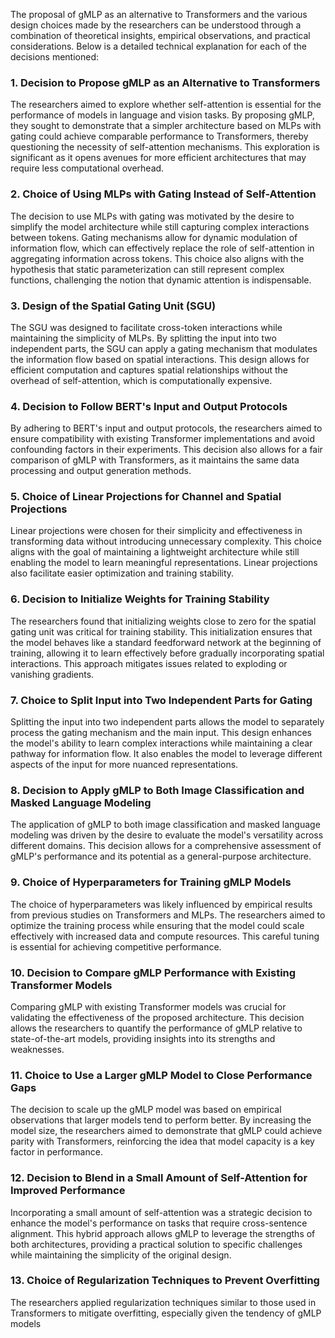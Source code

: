 The proposal of gMLP as an alternative to Transformers and the various design choices made by the researchers can be understood through a combination of theoretical insights, empirical observations, and practical considerations. Below is a detailed technical explanation for each of the decisions mentioned:

### 1. Decision to Propose gMLP as an Alternative to Transformers
The researchers aimed to explore whether self-attention is essential for the performance of models in language and vision tasks. By proposing gMLP, they sought to demonstrate that a simpler architecture based on MLPs with gating could achieve comparable performance to Transformers, thereby questioning the necessity of self-attention mechanisms. This exploration is significant as it opens avenues for more efficient architectures that may require less computational overhead.

### 2. Choice of Using MLPs with Gating Instead of Self-Attention
The decision to use MLPs with gating was motivated by the desire to simplify the model architecture while still capturing complex interactions between tokens. Gating mechanisms allow for dynamic modulation of information flow, which can effectively replace the role of self-attention in aggregating information across tokens. This choice also aligns with the hypothesis that static parameterization can still represent complex functions, challenging the notion that dynamic attention is indispensable.

### 3. Design of the Spatial Gating Unit (SGU)
The SGU was designed to facilitate cross-token interactions while maintaining the simplicity of MLPs. By splitting the input into two independent parts, the SGU can apply a gating mechanism that modulates the information flow based on spatial interactions. This design allows for efficient computation and captures spatial relationships without the overhead of self-attention, which is computationally expensive.

### 4. Decision to Follow BERT's Input and Output Protocols
By adhering to BERT's input and output protocols, the researchers aimed to ensure compatibility with existing Transformer implementations and avoid confounding factors in their experiments. This decision also allows for a fair comparison of gMLP with Transformers, as it maintains the same data processing and output generation methods.

### 5. Choice of Linear Projections for Channel and Spatial Projections
Linear projections were chosen for their simplicity and effectiveness in transforming data without introducing unnecessary complexity. This choice aligns with the goal of maintaining a lightweight architecture while still enabling the model to learn meaningful representations. Linear projections also facilitate easier optimization and training stability.

### 6. Decision to Initialize Weights for Training Stability
The researchers found that initializing weights close to zero for the spatial gating unit was critical for training stability. This initialization ensures that the model behaves like a standard feedforward network at the beginning of training, allowing it to learn effectively before gradually incorporating spatial interactions. This approach mitigates issues related to exploding or vanishing gradients.

### 7. Choice to Split Input into Two Independent Parts for Gating
Splitting the input into two independent parts allows the model to separately process the gating mechanism and the main input. This design enhances the model's ability to learn complex interactions while maintaining a clear pathway for information flow. It also enables the model to leverage different aspects of the input for more nuanced representations.

### 8. Decision to Apply gMLP to Both Image Classification and Masked Language Modeling
The application of gMLP to both image classification and masked language modeling was driven by the desire to evaluate the model's versatility across different domains. This decision allows for a comprehensive assessment of gMLP's performance and its potential as a general-purpose architecture.

### 9. Choice of Hyperparameters for Training gMLP Models
The choice of hyperparameters was likely influenced by empirical results from previous studies on Transformers and MLPs. The researchers aimed to optimize the training process while ensuring that the model could scale effectively with increased data and compute resources. This careful tuning is essential for achieving competitive performance.

### 10. Decision to Compare gMLP Performance with Existing Transformer Models
Comparing gMLP with existing Transformer models was crucial for validating the effectiveness of the proposed architecture. This decision allows the researchers to quantify the performance of gMLP relative to state-of-the-art models, providing insights into its strengths and weaknesses.

### 11. Choice to Use a Larger gMLP Model to Close Performance Gaps
The decision to scale up the gMLP model was based on empirical observations that larger models tend to perform better. By increasing the model size, the researchers aimed to demonstrate that gMLP could achieve parity with Transformers, reinforcing the idea that model capacity is a key factor in performance.

### 12. Decision to Blend in a Small Amount of Self-Attention for Improved Performance
Incorporating a small amount of self-attention was a strategic decision to enhance the model's performance on tasks that require cross-sentence alignment. This hybrid approach allows gMLP to leverage the strengths of both architectures, providing a practical solution to specific challenges while maintaining the simplicity of the original design.

### 13. Choice of Regularization Techniques to Prevent Overfitting
The researchers applied regularization techniques similar to those used in Transformers to mitigate overfitting, especially given the tendency of gMLP models